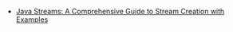 
- [Java Streams: A Comprehensive Guide to Stream Creation with Examples](https://techdozo.dev/2020/java-streams-a-comprehensive-guide-to-stream-creation-with-examples/)
